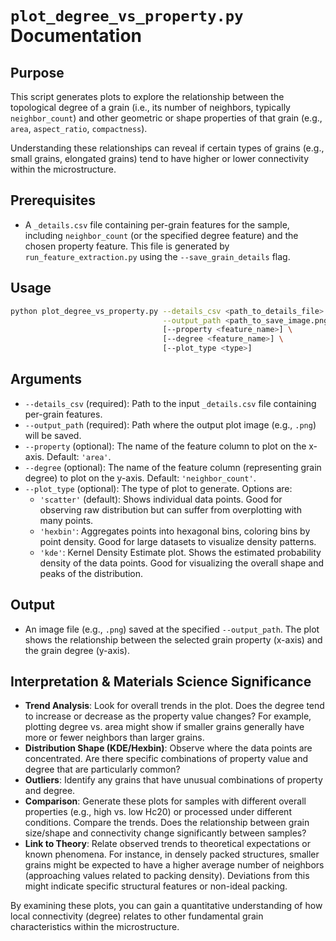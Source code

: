 # `plot_degree_vs_property.py` Documentation

## Purpose

This script generates plots to explore the relationship between the topological degree of a grain (i.e., its number of neighbors, typically `neighbor_count`) and other geometric or shape properties of that grain (e.g., `area`, `aspect_ratio`, `compactness`).

Understanding these relationships can reveal if certain types of grains (e.g., small grains, elongated grains) tend to have higher or lower connectivity within the microstructure.

## Prerequisites

*   A `_details.csv` file containing per-grain features for the sample, including `neighbor_count` (or the specified degree feature) and the chosen property feature. This file is generated by `run_feature_extraction.py` using the `--save_grain_details` flag.

## Usage

```bash
python plot_degree_vs_property.py --details_csv <path_to_details_file> \
                                  --output_path <path_to_save_image.png> \
                                  [--property <feature_name>] \
                                  [--degree <feature_name>] \
                                  [--plot_type <type>]
```

## Arguments

*   `--details_csv` (required): Path to the input `_details.csv` file containing per-grain features.
*   `--output_path` (required): Path where the output plot image (e.g., `.png`) will be saved.
*   `--property` (optional): The name of the feature column to plot on the x-axis. Default: `'area'`.
*   `--degree` (optional): The name of the feature column (representing grain degree) to plot on the y-axis. Default: `'neighbor_count'`.
*   `--plot_type` (optional): The type of plot to generate. Options are:
    *   `'scatter'` (default): Shows individual data points. Good for observing raw distribution but can suffer from overplotting with many points.
    *   `'hexbin'`: Aggregates points into hexagonal bins, coloring bins by point density. Good for large datasets to visualize density patterns.
    *   `'kde'`: Kernel Density Estimate plot. Shows the estimated probability density of the data points. Good for visualizing the overall shape and peaks of the distribution.

## Output

*   An image file (e.g., `.png`) saved at the specified `--output_path`. The plot shows the relationship between the selected grain property (x-axis) and the grain degree (y-axis).

## Interpretation & Materials Science Significance

*   **Trend Analysis**: Look for overall trends in the plot. Does the degree tend to increase or decrease as the property value changes? For example, plotting degree vs. area might show if smaller grains generally have more or fewer neighbors than larger grains.
*   **Distribution Shape (KDE/Hexbin)**: Observe where the data points are concentrated. Are there specific combinations of property value and degree that are particularly common?
*   **Outliers**: Identify any grains that have unusual combinations of property and degree.
*   **Comparison**: Generate these plots for samples with different overall properties (e.g., high vs. low Hc20) or processed under different conditions. Compare the trends. Does the relationship between grain size/shape and connectivity change significantly between samples?
*   **Link to Theory**: Relate observed trends to theoretical expectations or known phenomena. For instance, in densely packed structures, smaller grains might be expected to have a higher average number of neighbors (approaching values related to packing density). Deviations from this might indicate specific structural features or non-ideal packing.

By examining these plots, you can gain a quantitative understanding of how local connectivity (degree) relates to other fundamental grain characteristics within the microstructure.
